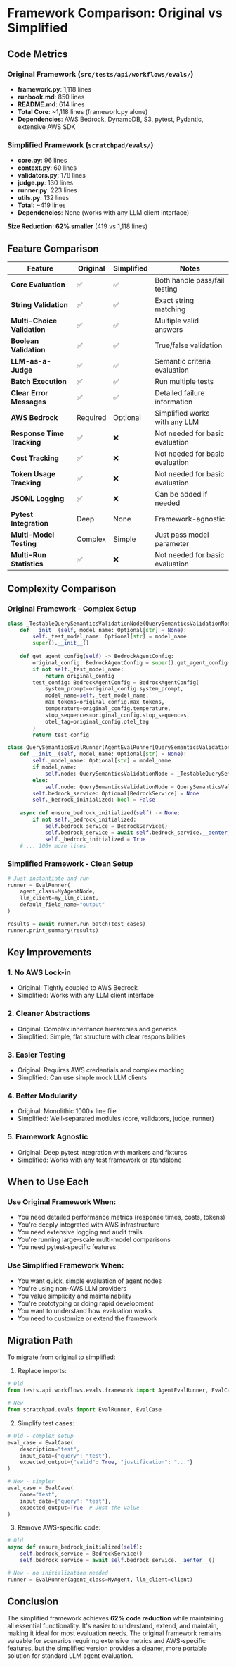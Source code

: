 # Framework Comparison: Original vs Simplified

## Code Metrics

### Original Framework (`src/tests/api/workflows/evals/`)
- **framework.py**: 1,118 lines
- **runbook.md**: 850 lines  
- **README.md**: 614 lines
- **Total Core**: ~1,118 lines (framework.py alone)
- **Dependencies**: AWS Bedrock, DynamoDB, S3, pytest, Pydantic, extensive AWS SDK

### Simplified Framework (`scratchpad/evals/`)
- **core.py**: 96 lines
- **context.py**: 60 lines
- **validators.py**: 178 lines
- **judge.py**: 130 lines
- **runner.py**: 223 lines
- **utils.py**: 132 lines
- **Total**: ~419 lines
- **Dependencies**: None (works with any LLM client interface)

**Size Reduction: 62% smaller** (419 vs 1,118 lines)

## Feature Comparison

| Feature | Original | Simplified | Notes |
|---------|----------|------------|-------|
| **Core Evaluation** | ✅ | ✅ | Both handle pass/fail testing |
| **String Validation** | ✅ | ✅ | Exact string matching |
| **Multi-Choice Validation** | ✅ | ✅ | Multiple valid answers |
| **Boolean Validation** | ✅ | ✅ | True/false validation |
| **LLM-as-a-Judge** | ✅ | ✅ | Semantic criteria evaluation |
| **Batch Execution** | ✅ | ✅ | Run multiple tests |
| **Clear Error Messages** | ✅ | ✅ | Detailed failure information |
| **AWS Bedrock** | Required | Optional | Simplified works with any LLM |
| **Response Time Tracking** | ✅ | ❌ | Not needed for basic evaluation |
| **Cost Tracking** | ✅ | ❌ | Not needed for basic evaluation |
| **Token Usage Tracking** | ✅ | ❌ | Not needed for basic evaluation |
| **JSONL Logging** | ✅ | ❌ | Can be added if needed |
| **Pytest Integration** | Deep | None | Framework-agnostic |
| **Multi-Model Testing** | Complex | Simple | Just pass model parameter |
| **Multi-Run Statistics** | ✅ | ❌ | Not needed for basic evaluation |

## Complexity Comparison

### Original Framework - Complex Setup
```python
class _TestableQuerySemanticsValidationNode(QuerySemanticsValidationNode):
    def __init__(self, model_name: Optional[str] = None):
        self._test_model_name: Optional[str] = model_name
        super().__init__()
    
    def get_agent_config(self) -> BedrockAgentConfig:
        original_config: BedrockAgentConfig = super().get_agent_config()
        if not self._test_model_name:
            return original_config
        test_config: BedrockAgentConfig = BedrockAgentConfig(
            system_prompt=original_config.system_prompt,
            model_name=self._test_model_name,
            max_tokens=original_config.max_tokens,
            temperature=original_config.temperature,
            stop_sequences=original_config.stop_sequences,
            otel_tag=original_config.otel_tag
        )
        return test_config

class QuerySemanticsEvalRunner(AgentEvalRunner[QuerySemanticsValidationNode]):
    def __init__(self, model_name: Optional[str] = None):
        self._model_name: Optional[str] = model_name
        if model_name:
            self.node: QuerySemanticsValidationNode = _TestableQuerySemanticsValidationNode(model_name)
        else:
            self.node: QuerySemanticsValidationNode = QuerySemanticsValidationNode()
        self.bedrock_service: Optional[BedrockService] = None
        self._bedrock_initialized: bool = False
    
    async def ensure_bedrock_initialized(self) -> None:
        if not self._bedrock_initialized:
            self.bedrock_service = BedrockService()
            self.bedrock_service = await self.bedrock_service.__aenter__()
            self._bedrock_initialized = True
    # ... 100+ more lines
```

### Simplified Framework - Clean Setup
```python
# Just instantiate and run
runner = EvalRunner(
    agent_class=MyAgentNode,
    llm_client=my_llm_client,
    default_field_name="output"
)

results = await runner.run_batch(test_cases)
runner.print_summary(results)
```

## Key Improvements

### 1. **No AWS Lock-in**
- Original: Tightly coupled to AWS Bedrock
- Simplified: Works with any LLM client interface

### 2. **Cleaner Abstractions**
- Original: Complex inheritance hierarchies and generics
- Simplified: Simple, flat structure with clear responsibilities

### 3. **Easier Testing**
- Original: Requires AWS credentials and complex mocking
- Simplified: Can use simple mock LLM clients

### 4. **Better Modularity**
- Original: Monolithic 1000+ line file
- Simplified: Well-separated modules (core, validators, judge, runner)

### 5. **Framework Agnostic**
- Original: Deep pytest integration with markers and fixtures
- Simplified: Works with any test framework or standalone

## When to Use Each

### Use Original Framework When:
- You need detailed performance metrics (response times, costs, tokens)
- You're deeply integrated with AWS infrastructure
- You need extensive logging and audit trails
- You're running large-scale multi-model comparisons
- You need pytest-specific features

### Use Simplified Framework When:
- You want quick, simple evaluation of agent nodes
- You're using non-AWS LLM providers
- You value simplicity and maintainability
- You're prototyping or doing rapid development
- You want to understand how evaluation works
- You need to customize or extend the framework

## Migration Path

To migrate from original to simplified:

1. Replace imports:
```python
# Old
from tests.api.workflows.evals.framework import AgentEvalRunner, EvalCase

# New
from scratchpad.evals import EvalRunner, EvalCase
```

2. Simplify test cases:
```python
# Old - complex setup
eval_case = EvalCase(
    description="test",
    input_data={"query": "test"},
    expected_output={"valid": True, "justification": "..."} 
)

# New - simpler
eval_case = EvalCase(
    name="test",
    input_data={"query": "test"},
    expected_output=True  # Just the value
)
```

3. Remove AWS-specific code:
```python
# Old
async def ensure_bedrock_initialized(self):
    self.bedrock_service = BedrockService()
    self.bedrock_service = await self.bedrock_service.__aenter__()

# New - no initialization needed
runner = EvalRunner(agent_class=MyAgent, llm_client=client)
```

## Conclusion

The simplified framework achieves **62% code reduction** while maintaining all essential functionality. It's easier to understand, extend, and maintain, making it ideal for most evaluation needs. The original framework remains valuable for scenarios requiring extensive metrics and AWS-specific features, but the simplified version provides a cleaner, more portable solution for standard LLM agent evaluation.